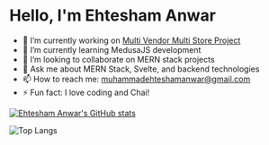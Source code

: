 # Hello, I'm Ehtesham Anwar

- 🔭 I’m currently working on [Multi Vendor Multi Store Project](#)
- 🌱 I’m currently learning MedusaJS development
- 👯 I’m looking to collaborate on MERN stack projects
- 💬 Ask me about MERN Stack, Svelte, and backend technologies
- 📫 How to reach me: [muhammadehteshamanwar@gmail.com](mailto:muhammadehteshamanwar@gmail.com)
- ⚡ Fun fact: I love coding and Chai!

[![Ehtesham Anwar's GitHub stats](https://github-readme-stats-two-flame-47.vercel.app/api?username=EhteshamAnwar&theme=radical&include_all_commits=true&rank_icon=github)](https://github.com/anuraghazra/github-readme-stats)

![Top Langs](https://github-readme-stats.vercel.app/api/top-langs/?username=anuraghazra&langs_count=8)
